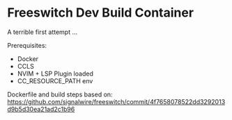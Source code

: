 # Freeswitch Dev Build Container

A terrible first attempt ...

Prerequisites: 

- Docker 
- CCLS 
- NVIM + LSP Plugin loaded 
- CC_RESOURCE_PATH env 

Dockerfile and build steps based on: https://github.com/signalwire/freeswitch/commit/4f7658078522dd3292013d9b5d30ea21ad2c1b96


